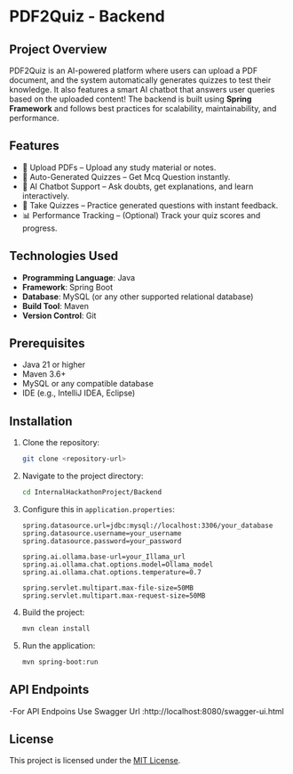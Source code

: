 # PDF2Quiz - Backend

## Project Overview
PDF2Quiz is an AI-powered platform where users can upload a PDF document, and the system automatically generates quizzes to test their knowledge.
It also features a smart AI chatbot that answers user queries based on the uploaded content!
The backend is built using **Spring Framework** and follows best practices for scalability, maintainability, and performance.

## Features
- 📄 Upload PDFs – Upload any study material or notes.
- 🧠 Auto-Generated Quizzes – Get Mcq Question instantly.
- 🤖 AI Chatbot Support – Ask doubts, get explanations, and learn interactively.
- 📝 Take Quizzes – Practice generated questions with instant feedback.
- 📊 Performance Tracking – (Optional) Track your quiz scores and progress.


## Technologies Used
- **Programming Language**: Java
- **Framework**: Spring Boot
- **Database**: MySQL (or any other supported relational database)
- **Build Tool**: Maven
- **Version Control**: Git

## Prerequisites
- Java 21 or higher
- Maven 3.6+
- MySQL or any compatible database
- IDE (e.g., IntelliJ IDEA, Eclipse)

## Installation
1. Clone the repository:
    ```bash
    git clone <repository-url>
    ```
2. Navigate to the project directory:
    ```bash
    cd InternalHackathonProject/Backend
    ```
3. Configure this in `application.properties`:
    ```properties
    spring.datasource.url=jdbc:mysql://localhost:3306/your_database
    spring.datasource.username=your_username
    spring.datasource.password=your_password

    spring.ai.ollama.base-url=your_Illama_url
    spring.ai.ollama.chat.options.model=Ollama_model
    spring.ai.ollama.chat.options.temperature=0.7

    spring.servlet.multipart.max-file-size=50MB
    spring.servlet.multipart.max-request-size=50MB

    ```

4. Build the project:
    ```bash
    mvn clean install
    ```
5. Run the application:
    ```bash
    mvn spring-boot:run
    ```

## API Endpoints
-For API Endpoins Use Swagger Url :http://localhost:8080/swagger-ui.html



## License
This project is licensed under the [MIT License](LICENSE).
